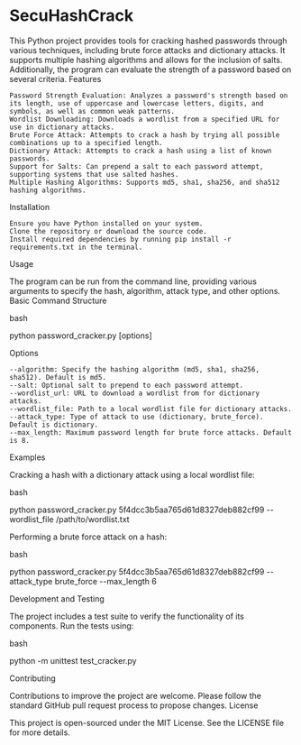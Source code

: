 # SecuHashCrack
This Python project provides tools for cracking hashed passwords through various techniques, including brute force attacks and dictionary attacks. It supports multiple hashing algorithms and allows for the inclusion of salts. Additionally, the program can evaluate the strength of a password based on several criteria.
Features

    Password Strength Evaluation: Analyzes a password's strength based on its length, use of uppercase and lowercase letters, digits, and symbols, as well as common weak patterns.
    Wordlist Downloading: Downloads a wordlist from a specified URL for use in dictionary attacks.
    Brute Force Attack: Attempts to crack a hash by trying all possible combinations up to a specified length.
    Dictionary Attack: Attempts to crack a hash using a list of known passwords.
    Support for Salts: Can prepend a salt to each password attempt, supporting systems that use salted hashes.
    Multiple Hashing Algorithms: Supports md5, sha1, sha256, and sha512 hashing algorithms.

Installation

    Ensure you have Python installed on your system.
    Clone the repository or download the source code.
    Install required dependencies by running pip install -r requirements.txt in the terminal.

Usage

The program can be run from the command line, providing various arguments to specify the hash, algorithm, attack type, and other options.
Basic Command Structure

bash

python password_cracker.py <hash> [options]

Options

    --algorithm: Specify the hashing algorithm (md5, sha1, sha256, sha512). Default is md5.
    --salt: Optional salt to prepend to each password attempt.
    --wordlist_url: URL to download a wordlist from for dictionary attacks.
    --wordlist_file: Path to a local wordlist file for dictionary attacks.
    --attack_type: Type of attack to use (dictionary, brute_force). Default is dictionary.
    --max_length: Maximum password length for brute force attacks. Default is 8.

Examples

Cracking a hash with a dictionary attack using a local wordlist file:

bash

python password_cracker.py 5f4dcc3b5aa765d61d8327deb882cf99 --wordlist_file /path/to/wordlist.txt

Performing a brute force attack on a hash:

bash

python password_cracker.py 5f4dcc3b5aa765d61d8327deb882cf99 --attack_type brute_force --max_length 6

Development and Testing

The project includes a test suite to verify the functionality of its components. Run the tests using:

bash

python -m unittest test_cracker.py

Contributing

Contributions to improve the project are welcome. Please follow the standard GitHub pull request process to propose changes.
License

This project is open-sourced under the MIT License. See the LICENSE file for more details.
